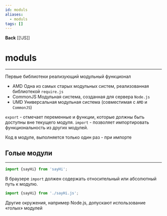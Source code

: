 ```yaml
---
id: moduls
aliases:
  - moduls
tags: []
---
```

**Back**
    [[!JS]]

# moduls
---
Первые библиотеки реализующий модульный функционал
- AMD
Одна из самых старых модульных систем, реализованная библиотекой `require.js`
- CommonJS
Модульная система, созданная для сервера `Node.js`
- UMD
Универсальная модульная система (совместимая с `AMD` и `CommonJS`)

`export` - отмечает переменные и функции, которые должны быть доступны вне текущего модуля.
`import` - позволяет импортировать функциональность из других модулей.

Код в модуле, выполняется только один раз - при импорте

## Голые модули
---
```js
import {sayHi} from 'sayHi';
```

В браузере `import` должен содержать относительный или абсолютный путь к модулю.
```js
import {sayHi} from './sayHi.js';
```

Другие окружения, например Node.js, допускают использование «голых» модулей
